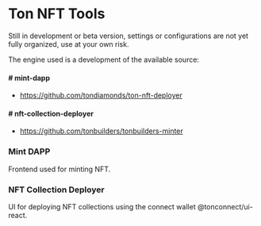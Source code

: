 # Ton NFT Tools

Still in development or beta version, settings or configurations are not yet fully organized, use at your own risk.

The engine used is a development of the available source:
#### # mint-dapp
- https://github.com/tondiamonds/ton-nft-deployer
#### # nft-collection-deployer
- https://github.com/tonbuilders/tonbuilders-minter

### Mint DAPP
Frontend used for minting NFT.

### NFT Collection Deployer
UI for deploying NFT collections using the connect wallet @tonconnect/ui-react.

